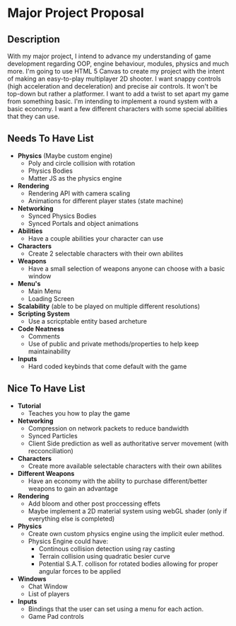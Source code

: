 # Major Project Proposal

## Description
With my major project, I intend to advance my understanding of game development regarding OOP, engine behaviour, modules, physics and much more. I'm going to use HTML 5 Canvas to create my project with the intent of making an easy-to-play multiplayer 2D shooter. I want snappy controls (high acceleration and deceleration) and precise air controls. It won't be top-down but rather a platformer. I want to add a twist to set apart my game from something basic. I'm intending to implement a round system with a basic economy. I want a few different characters with some special abilities that they can use.  

## Needs To Have List
- **Physics** (Maybe custom engine)
  - Poly and circle collision with rotation
  - Physics Bodies
  - Matter JS as the physics engine
- **Rendering**
  - Rendering API with camera scaling
  - Animations for different player states (state machine)
- **Networking**
  - Synced Physics Bodies
  - Synced Portals and object animations
- **Abilities**
  - Have a couple abilities your character can use
- **Characters** 
  - Create 2 selectable characters with their own abilites
- **Weapons**
  - Have a small selection of weapons anyone can choose with a basic window
- **Menu's**
  - Main Menu
  - Loading Screen 
- **Scalability** (able to be played on multiple different resolutions)
- **Scripting System**
  - Use a scricptable entity based archeture 
- **Code Neatness**
  - Comments
  - Use of public and private methods/properties to help keep maintainability
- **Inputs**
  - Hard coded keybinds that come default with the game



## Nice To Have List
- **Tutorial**
  - Teaches you how to play the game
- **Networking**
  - Compression on network packets to reduce bandwidth
  - Synced Particles
  - Client Side prediction as well as authoritative server movement (with recconciliation)
- **Characters** 
  - Create more available selectable characters with their own abilites
- **Different Weapons**
  - Have an economy with the ability to purchase different/better weapons to gain an advantage
- **Rendering**
  - Add bloom and other post proccessing effets
  - Maybe implement a 2D material system using webGL shader (only if everything else is completed)
- **Physics**
  - Create own custom physics engine using the implicit euler method.
  - Physics Engine could have:
    - Continous collision detection using ray casting
    - Terrain collision using quadratic besier curve
    - Potential S.A.T. collison for rotated bodies allowing for proper angular forces to be applied
- **Windows**
  - Chat Window
  - List of players
- **Inputs**
  - Bindings that the user can set using a menu for each action.
  - Game Pad controls